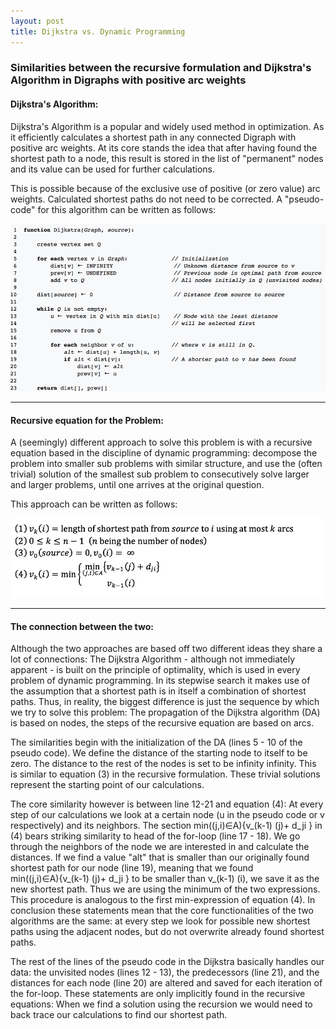```yaml
---
layout: post
title: Dijkstra vs. Dynamic Programming
---
```


### Similarities between the recursive formulation and Dijkstra's Algorithm in Digraphs with positive arc weights 
#### Dijkstra's Algorithm:
Dijkstra's Algorithm is a popular and widely used method in optimization. As it efficiently calculates a shortest path in any connected Digraph with positive arc weights. At its core stands the idea that after having found the shortest path to a node, this result is stored in the list of "permanent" nodes and its value can be used for further calculations.

This is possible because of the exclusive use of positive (or zero value) arc weights. Calculated shortest paths do not need to be corrected.
A "pseudo-code" for this algorithm can be written as follows:

![Pseudo-Code](/images/Pseudo-Code.png "Pseudo-Code")

***

#### Recursive equation for the Problem:
A (seemingly) different approach to solve this problem is with a recursive equation based in the discipline of dynamic programming: decompose the problem into smaller sub problems with similar structure, and use the (often trivial) solution of the smallest sub problem to consecutively solve larger and larger problems, until one arrives at the original question.

This approach can be written as follows: 

![DP-Dijkstra](/images/DP-Dijkstra.png "DP-Dijkstra")

***

#### The connection between the two:

Although the two approaches are based off two different ideas they share a lot of connections: The Dijkstra Algorithm - although not immediately apparent - is built on the principle of optimality, which is used in every problem of dynamic programming. In its stepwise search it makes use of the assumption that a shortest path is in itself a combination of shortest paths. Thus, in reality, the biggest difference is just the sequence by which we try to solve this problem: The propagation of the Dijkstra algorithm (DA) is based on nodes, the steps of the recursive equation are based on arcs.

The similarities begin with the initialization of the DA (lines 5 - 10 of the pseudo code). We define the distance of the starting node to itself to be zero. The distance to the rest of the nodes is set to be infinity infinity. This is similar to equation (3) in the recursive formulation. These trivial solutions represent the starting point of our calculations. 

The core similarity however is between line 12-21 and equation (4): At every step of our calculations we look at a certain node (u in the pseudo code or v respectively) and its neighbors. The section min((j,i)∈A)⁡{v_(k-1) (j)+ d_ji } in (4) bears striking similarity to head of the for-loop (line 17 - 18). We go through the neighbors of the node we are interested in and calculate the distances. If we find a value "alt" that is smaller than our originally found shortest path for our node (line 19), meaning that we found min((j,i)∈A)⁡{v_(k-1) (j)+ d_ji } to be smaller than v_(k-1) (i), we save it as the new shortest path. Thus we are using the minimum of the two expressions. This procedure is analogous to the first min-expression of equation (4). In conclusion these statements mean that the core functionalities of the two algorithms are the same: at every step we look for possible new shortest paths using the adjacent nodes, but do not overwrite already found shortest paths. 

The rest of the lines of the pseudo code in the Dijkstra basically handles our data: the unvisited nodes (lines 12 - 13), the predecessors (line 21), and the distances for each node (line 20) are altered and saved for each iteration of the for-loop. These statements are only implicitly found in the recursive equations: When we find a solution using the recursion we would need to back trace our calculations to find our shortest path.
